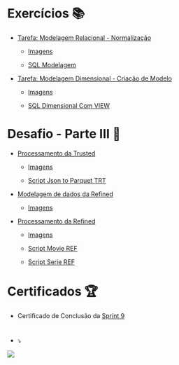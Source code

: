 # Exercícios 📚

- [Tarefa: Modelagem Relacional - Normalização](exercicios/seção-2-modelagem-de-dados/tarefa-1-modelagem-relacional-normalização/)

	- [Imagens](exercicios/seção-2-modelagem-de-dados/tarefa-1-modelagem-relacional-normalização/Relacional.png)
	
	- [SQL Modelagem](exercicios/seção-2-modelagem-de-dados/tarefa-1-modelagem-relacional-normalização/concessionaria.sql)
		

- [Tarefa: Modelagem Dimensional - Criação de Modelo](exercicios/seção-2-modelagem-de-dados/tarefa-2-modelagem-dimensional-criação-de-odelo/)

	- [Imagens](exercicios/seção-2-modelagem-de-dados/tarefa-2-modelagem-dimensional-criação-de-odelo/Modelagem_Dimensional.drawio.png)
	
	- [SQL Dimensional Com VIEW](exercicios/seção-2-modelagem-de-dados/tarefa-2-modelagem-dimensional-criação-de-odelo/concessionaria.sql)
 
 
# Desafio - Parte III 📝

-  [Processamento da Trusted](exercicios/seção-3-desafio-parte-III/1-tarefa-3-desafio-parte-3-processamento-da-trusted)
	
	- [Imagens](exercicios/seção-3-desafio-parte-III/1-tarefa-3-desafio-parte-3-processamento-da-trusted/README.md)  
		
	- [Script Json to Parquet TRT](exercicios/seção-3-desafio-parte-III/1-tarefa-3-desafio-parte-3-processamento-da-trusted/Scripts/04_Script_Json_to_Parquet_TRT.py)
		
		
		
-  [Modelagem de dados da Refined](exercicios/seção-3-desafio-parte-III/2-tarefa-4-desafio-parte-3-modelagem-de-dados-da-refined/)
	
	- [Imagens](exercicios/seção-3-desafio-parte-III/2-tarefa-4-desafio-parte-3-modelagem-de-dados-da-refined/README.md)
		
		

-  [Processamento da Refined](exercicios/seção-3-desafio-parte-III/3-tarefa-5-desafio-parte3-processamento-da-refined/)
	
	- [Imagens](exercicios/seção-3-desafio-parte-III/3-tarefa-5-desafio-parte3-processamento-da-refined/README.md)  
		
 	- [Script Movie REF](exercicios/seção-3-desafio-parte-III/3-tarefa-5-desafio-parte3-processamento-da-refined/Scripts/02_Script_Movie_REF.py)
 		
 	- [Script Serie REF](exercicios/seção-3-desafio-parte-III/3-tarefa-5-desafio-parte3-processamento-da-refined/Scripts/02_Script_Serie_REF.py)



# Certificados 🏆

- Certificado de Conclusão da
[Sprint 9](https://www.udemy.com/certificate/UC-74107622-3bf9-43d0-a193-2c7988389d5f/)


#


- ⤵
  
![](https://img-c.udemycdn.com/redactor/raw/assignment/2023-02-22_18-36-57-a495a18de7ef905b3fb1e89be896cba4.png)
